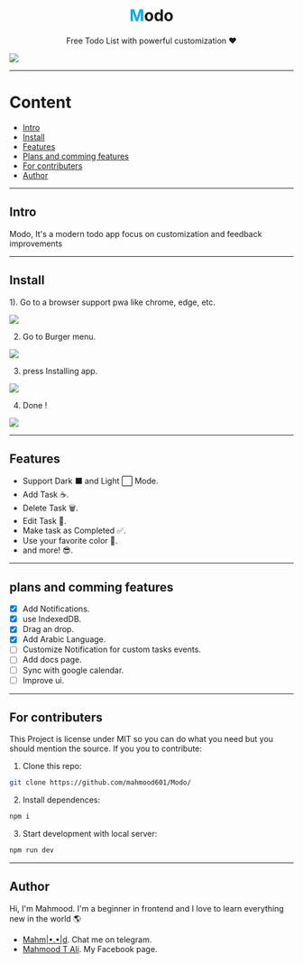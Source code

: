 <h1 align="center"><span style="color: #00aaff">M</span>odo</h1>
<p align="center">Free Todo List with powerful customization ❤️</p>

![](./images/README/modo.webp)

----------------------
# Content 
 -  [Intro](#Intro)
 -  [Install](#Install)
 -  [Features](#Features)
 -  [Plans and comming features](#Plans-and-comming-features)
 -  [For contributers](#For-contributers)
 -  [Author](#Author)
----------------------

## Intro
Modo, It's a modern todo app focus on customization and feedback improvements  

----------------------

## Install
1). Go to a browser support pwa like chrome, edge, etc.

![](./images/README/chrome.webp)

2) Go to Burger menu.

![](./images/README/menu.webp)

3) press Installing app.

![](./images/README/install.webp)

4) Done !

![](./images/README/app.webp)

----------------------

## Features
- Support Dark ⬛ and Light ⬜ Mode.
- Add Task ☕.
- Delete Task 🗑️.
- Edit Task 📝.
- Make task as Completed ✅.
- Use your favorite color 🎨.
- and more! 😎.

----------------------

## plans and comming features
- [x] Add Notifications.
- [x] use IndexedDB.
- [x] Drag an drop.
- [x] Add Arabic Language.
- [ ] Customize Notification for custom tasks events.
- [ ] Add docs page.
- [ ] Sync with google calendar.
- [ ] Improve ui.

----------------------

## For contributers
This Project is license under MIT so you can do what you need but you should mention the source.
If you you to contribute:
1) Clone this repo:
```bash
git clone https://github.com/mahmood601/Modo/
```
2) Install dependences:
```bash 
npm i
```
3) Start development with local server:
```bash
npm run dev
```

----------------------

## Author

Hi, I'm Mahmood.
I'm a beginner in frontend and I love to learn everything new in the world 🌎
- [Mahm|•.•|d](https://t.me/Mahmood28). Chat me on telegram.
- [Mahmood T Ali](https://www.facebook.com/profile.php?id=100081145688127). My Facebook page.
